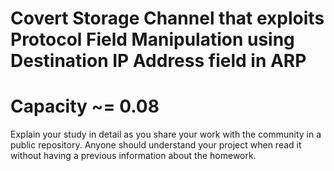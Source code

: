# Covert Storage Channel that exploits Protocol Field Manipulation using Destination IP Address field in ARP

# Capacity ~= 0.08

Explain your study in detail as you share your work with the community in a public repository. Anyone should understand your project when read it without having a previous information about the homework.
